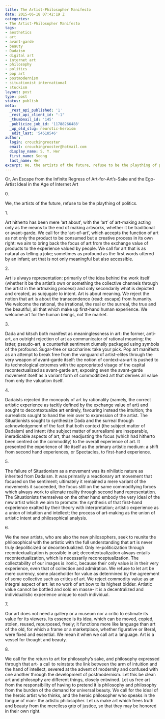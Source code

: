 ```yaml
---
title: The Artist-Philosopher Manifesto
date: 2015-06-18 07:42:19 Z
categories:
- The Artist-Philosopher Manifesto
tags:
- aesthetics
- art
- avant-garde
- beauty
- Dadaism
- digital art
- internet art
- philosophy
- politics
- pop art
- postmodernism
- situationist international
- stuckism
layout: post
type: post
status: publish
meta:
  _rest_api_published: '1'
  _rest_api_client_id: "-1"
  _thumbnail_id: '145'
  _publicize_job_id: '11788266488'
  _wp_old_slug: neurotic-heroism
  _edit_last: '54618546'
author:
  login: crouchingrooster
  email: crouchingrooster@hotmail.com
  display_name: S. Y. Her
  first_name: Seong
  last_name: Her
excerpt: We, the artists of the future, refuse to be the plaything of politics.
---
```


<p>Or, An Escape from the Infinite Regress of Art-for-Art’s-Sake and the Ego-Artist Ideal in the Age of Internet Art</p>
<p>0.</p>
<p>We, the artists of the future, refuse to be the plaything of politics.</p>
<p>1.</p>
<p>Art hitherto has been mere ‘art about’, with the ‘art’ of art-making acting only as the means to the end of making artworks, whether it be traditional or avant-garde. We call for the ‘art-of-art’, which accepts the function of art as not only the product to be consumed but a creative process in its own right: we aim to bring back the focus of art from the exchange value of products to the experience valued by people. We call for art that is as natural as telling a joke; sometimes as profound as the first words uttered by an infant; art that is not only meaningful but also accessible.</p>
<p>2.</p>
<p>Art is always representation: primarily of the idea behind the work itself (whether it be the artist’s own or something the collective channels through the artist in the artmaking process) and only secondarily what is depicted and created, as subjugate to intent. Art is about meaning. We reject the notion that art is about the transcendence (read: escape) from humanity. We welcome the rational, the irrational, the real or the surreal, the true and the beautiful, all that which make up first-hand human experience. We welcome art for the human beings, not the market.</p>
<p>3.</p>
<p>Dada and kitsch both manifest as meaninglessness in art: the former, anti-art, an outright rejection of art as communicator of rational meaning; the latter, pseudo-art, a counterfeit sentiment clumsily packaged using symbols of the profound. Sugar-free or saccharine: take your pick. Pop art manifests as an attempt to break free from the vanguard of artist-elites through the very weapon of avant-garde itself: the notion of context-as-art is pushed to its technological extremes with the appropriated visage of the capital recontextualized as avant-garde art, exposing even the avant-garde movement itself as a variant form of commoditized art that derives all value from only the valuation itself.</p>
<p>4.</p>
<p>Dadaists rejected the monopoly of art by rationality (namely, the correct artistic experience as tacitly defined by the exchange value of art) and sought to decontextualize art entirely, favouring instead the intuition; the surrealists sought to hand the rein over to expression of the artist. The Situationists sought to synthesize Dada and the surreal through acknowledgement of the fact that both context (the subject matter of Dadaism) and intent (the subject matter of surrealism) are inseparable, ineradicable aspects of art, thus readjusting the focus (which had hitherto been centred on the commodity) to the overall experience of art. It presented the experience of life itself as the primary artistic medium: a shift from second hand experiences, or Spectacles, to first-hand experience.</p>
<p>5.</p>
<p>The failure of Situationism as a movement was its nihilistic nature as inherited from Dadaism. It was primarily a reactionary art movement that focused on the sentiment; ultimately it remained a mere variant of the movements it succeeded, the focus still on the same commodifying forces which always work to alienate reality through second hand representation. The Situationists themselves on the other hand embody the very ideal of the new artist which we aim to promote: the synthesis of that first-hand experience exalted by their theory with interpretation; artistic experience as a union of intuition and intellect; the process of art-making as the union of artistic intent and philosophical analysis.</p>
<p>6.</p>
<p>We the new artists, who are also the new philosophers, seek to reunite the philosophical with the artistic with the full understanding that art is never truly depoliticized or decontextualized. Only re-politicization through recontextualization is possible in art; decontextualization always entails recontextualization, which is necessarily reconceptualization. The collectability of our images is ironic, because their only value is in their very experience, even that of collection and admiration. We refuse to let art be mere currency, some placeholder for value as determined by the agreement of some collective such as critics of art. We reject commodity value as an integral aspect of art: let no work of art bow to its highest bidder. Artistic value cannot be bottled and sold en masse- it is a decentralized and individualistic experience unique to each individual.</p>
<p>7.</p>
<p>Our art does not need a gallery or a museum nor a critic to estimate its value for its viewers. Its essence is its idea, which can be moved, copied, stolen, reused, repurposed, freely; it functions more like language than art of the old, for which a frame or a marketplace, whether figurative or literal, were fixed and essential. We mean it when we call art a language. Art is a vessel for thought and beauty.</p>
<p>8.</p>
<p>We call for the return to art for philosophy’s sake, and philosophy expressed through that art- a call to reinstate the link between the arm of intuition and the hand of intellect, severed at the advent of modernity and confused with one another through the development of postmodernism. Let this be clear: art and philosophy are different things, closely entwined. Let us free art from the responsibility of having to pretend it is philosophy and philosophy from the burden of the demand for universal beauty. We call for the ideal of the heroic artist who thinks, and the heroic philosopher who speaks in the tongue of man- the artistic philosopher. Let us make art which frees truth and beauty from the merciless grip of justice, so that they may be honored in their own right.</p>
